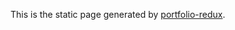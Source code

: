This is the static page generated by [portfolio-redux](https://github.com/JayHawkinsMTU/portfolio-redux).
